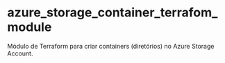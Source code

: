 # azure_storage_container_terrafom_module
Módulo de Terraform para criar containers (diretórios) no Azure Storage Account.

